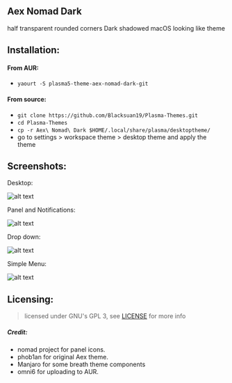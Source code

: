 ## Aex Nomad Dark

half transparent rounded corners Dark shadowed macOS looking like theme 

## Installation:

#### From AUR:
- `yaourt -S plasma5-theme-aex-nomad-dark-git`

#### From source:
- `git clone https://github.com/Blacksuan19/Plasma-Themes.git`
- `cd Plasma-Themes`
- `cp -r Aex\ Nomad\ Dark $HOME/.local/share/plasma/desktoptheme/`
- go to settings > workspace theme > desktop theme and apply the theme

## Screenshots:

Desktop:

![alt text](https://raw.githubusercontent.com/Blacksuan19/Plasma-Themes/master/Aex%20Nomad%20Dark/Screenshots/Screenshot_20180324_013802.png)

Panel and Notifications:

![alt text](https://raw.githubusercontent.com/Blacksuan19/Plasma-Themes/master/Aex%20Nomad%20Dark/Screenshots/Screenshot_20180324_013842.png)

Drop down:

![alt text](https://raw.githubusercontent.com/Blacksuan19/Plasma-Themes/master/Aex%20Nomad%20Dark/Screenshots/Screenshot_20180324_013904.png)

Simple Menu:

![alt text](https://raw.githubusercontent.com/Blacksuan19/Plasma-Themes/master/Aex%20Nomad%20Dark/Screenshots/Screenshot_20180324_014021.png)








## Licensing: 

> licensed under GNU's GPL 3, see [LICENSE](https://github.com/Blacksuan19/Plasma-Themes/blob/master/LICENSE) for more info



##### Credit:
- nomad project for panel icons.
- phob1an for original Aex theme.
- Manjaro for some breath theme components 
- omni6 for uploading to AUR.
